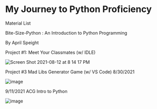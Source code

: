 # My Journey to Python Proficiency

Material List

Bite-Size-Python : An Introduction to Python Programming

By April Speight


Project #1: Meet Your Classmates (w/ IDLE)

![Screen Shot 2021-08-12 at 8 14 17 PM](https://user-images.githubusercontent.com/84424434/129404569-fbc21485-9e7c-48ef-a5f4-6d999dd07704.png)


Project #3 Mad Libs Generator Game (w/ VS Code)
8/30/2021


![image](https://user-images.githubusercontent.com/84424434/131336213-1ab305aa-a6cc-4c84-ba6b-19dd1d8d8699.png)



9/11/2021 ACG Intro to Python

![image](https://user-images.githubusercontent.com/84424434/132966399-9ef34d53-44ac-4dcf-8fad-4f98c31d9e9e.png)

